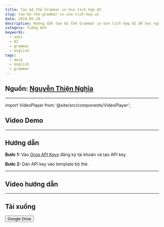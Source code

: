 ```yaml
---
title: Tạo bộ thẻ Grammar in Use tích hợp AI
slug: tao-bo-the-grammar-in-use-tich-hop-ai
date: 2024-05-20
description: Hướng dẫn tạo bộ thẻ Grammar in Use tích hợp AI để học ngữ pháp tiếng Anh hiệu quả
category: Tiếng Anh
keywords:
  - anki
  - AI
  - grammar
  - english
tags:
  - deck
  - english
  - grammar
---
```


<!--truncate-->

## Nguồn:  [Nguyễn Thiện Nghĩa](https://www.facebook.com/groups/ankivocabulary/posts/1626406964785621/)


---

import VideoPlayer from '@site/src/components/VideoPlayer';

## Video Demo

<VideoPlayer src="/images/Demo-1.mp4" controls />

---

## Hướng dẫn

**Bước 1:** Vào [Groq API Keys](https://console.groq.com/keys) đăng ký tài khoản và tạo API key.

**Bước 2:** Dán API key vào template bộ thẻ.

---

## Video hướng dẫn

<VideoPlayer src="/images/Hướng-dẫn.mp4" controls />

---

## Tải xuống

<div style={{display: 'flex', justifyContent: 'left', gap: '20px'}}>
  <a href="https://drive.google.com/open?id=1InGA6nvTEergFmutBzsnnKLXcYTwoNgC&usp=drive_fs">
    <button class="buttonPrimary" type="button">Google Drive</button>
  </a>
</div>


